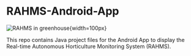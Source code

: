 # RAHMS-Android-App
![RAHMS in greenhouse](https://github.com/monrab/assets/blob/main/RAHMS%20Client%20in%20a%20greenhouse.jpeg?raw=true){width=100px}



This repo contains Java project files for the Android App to display the Real-time Autonomous Horticulture Monitoring System (RAHMS).

